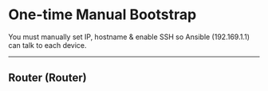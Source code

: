 # One-time Manual Bootstrap

You must manually set IP, hostname & enable SSH so Ansible (192.169.1.1) can talk to each device.

---

## Router (Router)
